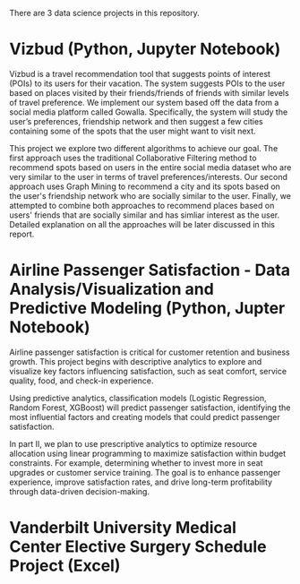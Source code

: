 There are 3 data science projects in this repository.

# Vizbud (Python, Jupyter Notebook)

Vizbud is a travel recommendation tool that suggests points of interest (POIs) to its users for their vacation. The system suggests POIs to the user based on places visited by their friends/friends of friends with similar levels of travel preference. We implement our system based off the data from a social media platform called Gowalla. Specifically, the system will study the user’s preferences, friendship network and then suggest a few cities containing some of the spots that the user might want to visit next.

This project we explore two different algorithms to achieve our goal. The first approach uses the traditional Collaborative Filtering method to recommend spots based on users in the entire social media dataset who are very similar to the user in terms of travel preferences/interests. Our second approach uses Graph Mining to recommend a city and its spots based on the user's friendship network who are socially similar to the user. Finally, we attempted to combine both approaches to recommend places based on users' friends that are socially similar and has simliar interest as the user. Detailed explanation on all the approaches will be later discussed in this report.

# Airline Passenger Satisfaction - Data Analysis/Visualization and Predictive Modeling (Python, Jupter Notebook)

Airline passenger satisfaction is critical for customer retention and business growth. This project begins with descriptive analytics to explore and visualize key factors influencing satisfaction, such as seat comfort, service quality, food, and check-in experience.

Using predictive analytics, classification models (Logistic Regression, Random Forest, XGBoost) will predict passenger satisfaction, identifying the most influential factors and creating models that could predict passenger satisfaction.

In part II, we plan to use prescriptive analytics to optimize resource allocation using linear programming to maximize satisfaction within budget constraints. For example, determining whether to invest more in seat upgrades or customer service training. The goal is to enhance passenger experience, improve satisfaction rates, and drive long-term profitability through data-driven decision-making.

# Vanderbilt University Medical Center Elective Surgery Schedule Project (Excel)



